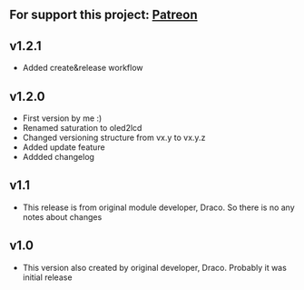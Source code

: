 For support this project: [Patreon](https://avalibeyaz.com/patreon)  
--------------
  
## v1.2.1
- Added create&release workflow  
  
## v1.2.0  
- First version by me :)  
- Renamed saturation to oled2lcd  
- Changed versioning structure from vx.y to vx.y.z
- Added update feature  
- Addded changelog  
  
## v1.1  
- This release is from original module developer, Draco. So there is no any notes about changes  
  
## v1.0  
- This version also created by original developer, Draco. Probably it was initial release  
